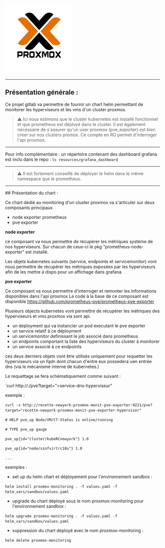 ![alt text][logo]

[logo]: img/proxmox.png "Helm proxmox monitoring repo"

----
## Présentation générale :

Ce projet gitlab va permettre de fournir un chart helm permettant de monitorer les hyperviseurs et les vms d'un cluster proxmox.
> :warning: Ici nous estimons que le cluster kubernetes est installé fonctionnel et que prometheus est déployé dans le cluster.
Il est également nécéssaire de s'assurer qu'un user proxmox (pve_exporter) est bien créer sur nos clusters promox. Ce compte en RO permet d'interroger l'api proxmox. 

----
Pour info complémentaire : un répertoire contenant des dashboard grafana est inclu dans le repo :
 ` ls resources/grafana_dashboard `

----
>:warning: Il est fortement conseillé de déployer le helm dans le même namespace que le prometheus.

----

## Présentation du chart :

Ce chart dédié au monitoring d'un cluster proxmox va s'articuler sur deux composants principaux 
- node exporter prometheus 
- pve exporter 

**node exporter** 

ce composant va nous permettre de récupérer les métriques système de nos hyperviseurs.
Sur chacun de ceux-ci le pkg "prometheus-node-exporter" est installé.

Les objets kubernetes suivants (service, endpoints et servicemonitor) vont nous permettre de récupérer les métriques exposées par les hyperviseurs afin de les mettre à dispo pour un affichage dans grafana.


**pve exporter**

Ce composant va nous permettre d'interroger et remonter les informations disponibles dans l'api proxmox
Le code à la base de ce composant est disponible https://github.com/prometheus-pve/prometheus-pve-exporter

Plusieurs objects kubernetes vont permettre de récupérer les métriques des hyperviseurs et vms proxmox via sont api.

- un deployment qui va instancier un pod executant le pve exporter 
- un service relatif à ce déployment
- un servicemonitor definissant le job associé dans prometheus
- un endpoints comportant la liste des hyperviseurs du cluster à monitorer 
- un service associé à ce endpoints

ces deux derniers objets vont être utilisés uniquement pour requetter les hyperviseurs via un fqdn dont chacun d'entre eux possedera uen entrée dns (via le mécanisme interne de kubernetes.) 


Le requettage se fera schématiquement comme suivant :

`curl http://<service-pve-exporter>:<port>/pve?target="<service-dns-hyperviseur"

exemple : 

`curl -s http://recette-newyork-proxmox-monit-pve-exporter:9221/pve?target="recette-newyork-proxmox-monit-pve-exporter-hypervisor"`

`# HELP pve_up Node/VM/CT-Status is online/running`

`# TYPE pve_up gauge`

`pve_up{id="cluster/kubeRCnewyork"} 1.0`

`pve_up{id="node/xinfvirtrc18u"} 1.0`

`...`






exemples :

- set up du helm chart et déployement pour l'environnement sandbox :

` helm install proxmox-monitoring . -f values.yaml -f helm_vars/sandbox/values.yaml `

- upgrade du chart déployé sous le nom proxmox-monitoring pour l'environnement sandbox :

` helm upgrade proxmox-monitoring . -f values.yaml -f helm_vars/sandbox/values.yaml `

- suppression du chart déployé avec le nom proxmox-monitoring :

` helm delete proxmox-monitoring `


